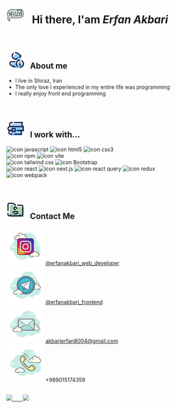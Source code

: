 # <img src='https://github.com/Erfan-Akbari/Erfan-Akbari/blob/main/icons8-hi-48.png?raw=true' /> &nbsp; Hi there, I'am ***Erfan Akbari***
  
<br />

##  <img src='https://github.com/Erfan-Akbari/Erfan-Akbari/blob/main/icons8-about-me-48.png?raw=true' /> &nbsp; About me
- I live in Shiraz, Iran
- The only love I experienced in my entire life was programming
- I really enjoy front end programming

<br />

##  <img src='https://github.com/Erfan-Akbari/Erfan-Akbari/blob/main/icons8-library-48.png?raw=true' /> &nbsp; I work with...
![icon javascript](https://img.shields.io/badge/JavaScript-323330?style=for-the-badge&logo=javascript&logoColor=F7DF1E)
![icon html5](https://img.shields.io/badge/HTML5-E34F26?style=for-the-badge&logo=html5&logoColor=white)
![icon css3](https://img.shields.io/badge/CSS3-1572B6?style=for-the-badge&logo=css3&logoColor=white)
<br />
![icon npm](https://img.shields.io/badge/npm-CB3837?style=for-the-badge&logo=npm&logoColor=white)
![icon vite](https://img.shields.io/badge/Vite-B73BFE?style=for-the-badge&logo=vite&logoColor=FFD62E)
<br />
![icon tailwind css](https://img.shields.io/badge/Tailwind_CSS-38B2AC?style=for-the-badge&logo=tailwind-css&logoColor=white)
![icon Bootstrap](https://img.shields.io/badge/Bootstrap-563D7C?style=for-the-badge&logo=bootstrap&logoColor=white)
<br />
![icon react](https://img.shields.io/badge/React-20232A?style=for-the-badge&logo=react&logoColor=61DAFB)
![icon next.js](https://img.shields.io/badge/next%20js-000000?style=for-the-badge&logo=nextdotjs&logoColor=white)
![icon react query](https://img.shields.io/badge/React_Query-FF4154?style=for-the-badge&logo=React_Query&logoColor=white)
![icon redux](https://img.shields.io/badge/Redux-593D88?style=for-the-badge&logo=redux&logoColor=white)
![icon webpack](https://img.shields.io/badge/Webpack-8DD6F9?style=for-the-badge&logo=Webpack&logoColor=white)
  
<br />

##  <img src='https://github.com/Erfan-Akbari/Erfan-Akbari/blob/main/icons8-contact-details-48.png?raw=true' /> &nbsp; Contact Me
<img src='https://github.com/Erfan-Akbari/Erfan-Akbari/blob/main/icons8-instagram-100.png?raw=true' /> [@erfanakbari_web_developer](https://instagram.com/erfanakbari_web_developer)
<br />
<img src='https://github.com/Erfan-Akbari/Erfan-Akbari/blob/main/icons8-telegram-100.png?raw=true' /> [@erfanakbari_frontend](https://t.me/erfanakbari_frontend)
<br />
<img src='https://github.com/Erfan-Akbari/Erfan-Akbari/blob/main/icons8-email-100.png?raw=true'/> akbarierfan8004@gmail.com
<br />
<img src='https://github.com/Erfan-Akbari/Erfan-Akbari/blob/main/icons8-phone-100.png?raw=true' /> +989015174359

<br />

<a href=''>
  <img src='https://github-readme-stats.vercel.app/api/top-langs/?username=Erfan-Akbari&layout=donut' />
  &nbsp;
  &nbsp;
  &nbsp;
  <img src='https://github-readme-stats.vercel.app/api?username=Erfan-Akbari&show_icons=truetheme=default#gh-light-mode-only/bg_color=ffffff' />
</a>
